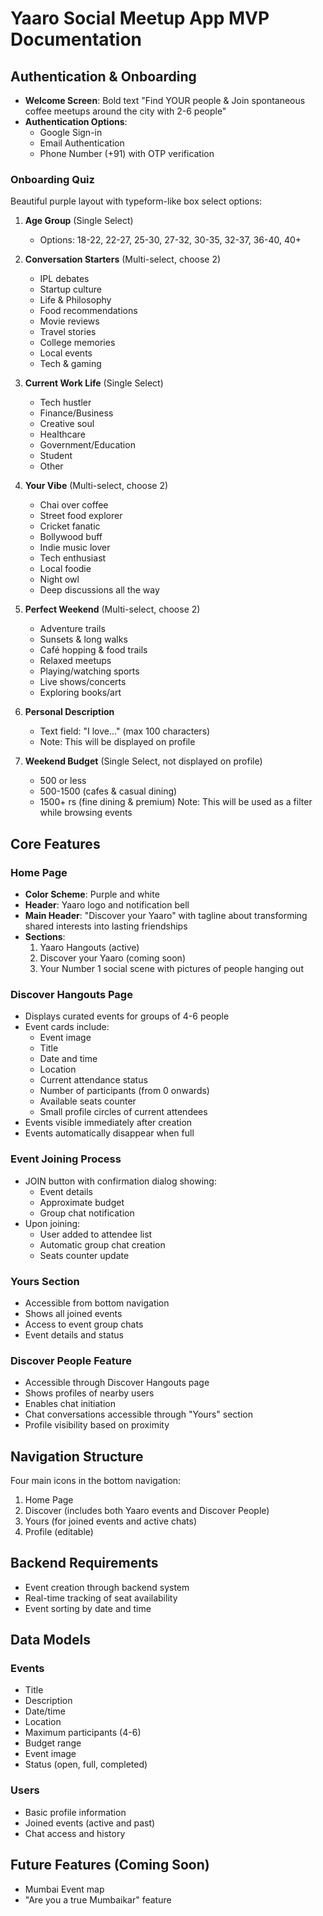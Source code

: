 # Yaaro Social Meetup App MVP Documentation

## Authentication & Onboarding
- **Welcome Screen**: Bold text "Find YOUR people & Join spontaneous coffee meetups around the city with 2-6 people"
- **Authentication Options**:
  - Google Sign-in
  - Email Authentication
  - Phone Number (+91) with OTP verification

### Onboarding Quiz
Beautiful purple layout with typeform-like box select options:

1. **Age Group** (Single Select)
   - Options: 18-22, 22-27, 25-30, 27-32, 30-35, 32-37, 36-40, 40+

2. **Conversation Starters** (Multi-select, choose 2)
   - IPL debates
   - Startup culture
   - Life & Philosophy
   - Food recommendations
   - Movie reviews
   - Travel stories
   - College memories
   - Local events
   - Tech & gaming

3. **Current Work Life** (Single Select)
   - Tech hustler
   - Finance/Business
   - Creative soul
   - Healthcare
   - Government/Education
   - Student
   - Other

4. **Your Vibe** (Multi-select, choose 2)
   - Chai over coffee
   - Street food explorer
   - Cricket fanatic
   - Bollywood buff
   - Indie music lover
   - Tech enthusiast
   - Local foodie
   - Night owl
   - Deep discussions all the way

5. **Perfect Weekend** (Multi-select, choose 2)
   - Adventure trails
   - Sunsets & long walks
   - Café hopping & food trails
   - Relaxed meetups
   - Playing/watching sports
   - Live shows/concerts
   - Exploring books/art

6. **Personal Description**
   - Text field: "I love..." (max 100 characters)
   - Note: This will be displayed on profile

7. **Weekend Budget** (Single Select, not displayed on profile)
   - 500 or less
   - 500-1500 (cafes & casual dining)
   - 1500+ rs (fine dining & premium)
   Note: This will be used as a filter while browsing events

## Core Features

### Home Page
- **Color Scheme**: Purple and white
- **Header**: Yaaro logo and notification bell
- **Main Header**: "Discover your Yaaro" with tagline about transforming shared interests into lasting friendships
- **Sections**:
  1. Yaaro Hangouts (active)
  2. Discover your Yaaro (coming soon)
  3. Your Number 1 social scene with pictures of people hanging out

### Discover Hangouts Page
- Displays curated events for groups of 4-6 people
- Event cards include:
  - Event image
  - Title
  - Date and time
  - Location
  - Current attendance status
  - Number of participants (from 0 onwards)
  - Available seats counter
  - Small profile circles of current attendees
- Events visible immediately after creation
- Events automatically disappear when full

### Event Joining Process
- JOIN button with confirmation dialog showing:
  - Event details
  - Approximate budget
  - Group chat notification
- Upon joining:
  - User added to attendee list
  - Automatic group chat creation
  - Seats counter update

### Yours Section
- Accessible from bottom navigation
- Shows all joined events
- Access to event group chats
- Event details and status

### Discover People Feature
- Accessible through Discover Hangouts page
- Shows profiles of nearby users
- Enables chat initiation
- Chat conversations accessible through "Yours" section
- Profile visibility based on proximity

## Navigation Structure
Four main icons in the bottom navigation:
1. Home Page
2. Discover (includes both Yaaro events and Discover People)
3. Yours (for joined events and active chats)
4. Profile (editable)

## Backend Requirements
- Event creation through backend system
- Real-time tracking of seat availability
- Event sorting by date and time

## Data Models
### Events
- Title
- Description
- Date/time
- Location
- Maximum participants (4-6)
- Budget range
- Event image
- Status (open, full, completed)

### Users
- Basic profile information
- Joined events (active and past)
- Chat access and history

## Future Features (Coming Soon)
- Mumbai Event map
- "Are you a true Mumbaikar" feature
